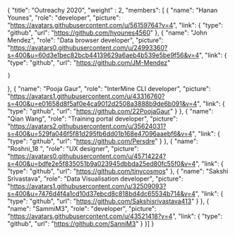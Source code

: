 {
  "title": "Outreachy 2020",
  "weight" : 2,
  "members": [
  {
    "name": "Hanan Younes",
    "role": "developer",
    "picture": "https://avatars.githubusercontent.com/u/56159764?v=4",
    "link": {
      "type": "github",
      "url": "https://github.com/hyounes4560"
    },
  {
    "name": "John Mendez",
    "role": "Data browser developer",
    "picture": "https://avatars0.githubusercontent.com/u/24993360?s=400&u=60d3e1bec82bcb44139629a6aeb4b539e5be9f56&v=4",
    "link": {
      "type": "github",
      "url": "https://github.com/JM-Mendez"

    }
  },
    {
    "name": "Pooja Gaur",
    "role": "InterMine CLI developer",
    "picture": "https://avatars1.githubusercontent.com/u/43316760?s=400&u=e01658d8f5af0e4ca9012d2508a3888b9de6b091&v=4",
    "link": {
      "type": "github",
      "url": "https://github.com/22PoojaGaur"
    }
  },
  {
    "name": "Qian Wang",
    "role": "Training portal developer",
    "picture": "https://avatars2.githubusercontent.com/u/35624031?s=400&u=529fa046f5f81d295fb6dd01b168e47096aaebf6&v=4",
    "link": {
      "type": "github",
      "url": "https://github.com/Persdre"
    }
  },
    {
    "name": "Roshni_18 ",
    "role": "UX designer",
    "picture": "https://avatars0.githubusercontent.com/u/45714224?s=400&u=bdfe2e5f835051b9a023945dbbda25ed80fc55f0&v=4",
    "link": {
      "type": "github",
      "url": "https://github.com/tinycosmos"
    },
  {
    "name": "Sakshi Srivastava",
    "role": "Data Visualisation developer",
    "picture": "https://avatars1.githubusercontent.com/u/32509093?s=400&u=7476d4f4a1cd10d37ebcd8c818bd4dc65534b714&v=4",
    "link": {
      "type": "github",
      "url": "https://github.com/Sakshisrivastava413"
    }
  },
    {
    "name": "SammiM3",
    "role": "developer",
    "picture": "https://avatars.githubusercontent.com/u/43521418?v=4",
    "link": {
      "type": "github",
      "url": "https://github.com/SanniM3"
    }
  }]
}

